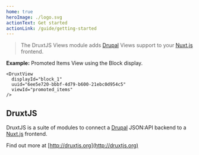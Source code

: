 ```yaml
---
home: true
heroImage: ./logo.svg
actionText: Get started
actionLink: /guide/getting-started
---
```


> The DruxtJS Views module adds [Drupal](https://drupal.org) Views support to your [Nuxt.js](https://nuxtjs.org) frontend.

**Example:** Promoted Items View using the Block display.

```vue
<DruxtView
  displayId="block_1"
  uuid="6ee5e720-bbbf-4d79-b600-21ebc0d954c5"
  viewId="promoted_items"
/>
```


## DruxtJS

DruxtJS is a suite of modules to connect a [Drupal](https://drupal.org) JSON:API backend to a [Nuxt.js](https://nuxtjs.org) frontend.

Find out more at [http://druxtjs.org](http://druxtjs.org)
